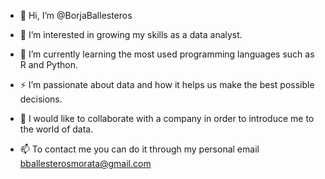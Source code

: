 - 👋 Hi, I’m @BorjaBallesteros
- 👀 I’m interested in growing my skills as a data analyst.
- 🌱 I’m currently learning the most used programming languages such as R and Python.
- ⚡ I’m passionate about data and how it helps us make the best possible decisions.
- 💞️ I would like to collaborate with a company in order to introduce me to the world of data.
  
- 📫 To contact me you can do it through my personal email bballesterosmorata@gmail.com

